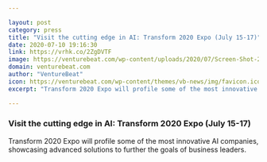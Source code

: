 ```yaml
---

layout: post
category: press
title: "Visit the cutting edge in AI: Transform 2020 Expo (July 15-17)"
date: 2020-07-10 19:16:30
link: https://vrhk.co/2ZgDVTF
image: https://venturebeat.com/wp-content/uploads/2020/07/Screen-Shot-2020-07-10-at-8.24.22-AM.png?w=1200&strip=all
domain: venturebeat.com
author: "VentureBeat"
icon: https://venturebeat.com/wp-content/themes/vb-news/img/favicon.ico
excerpt: "Transform 2020 Expo will profile some of the most innovative AI companies, showcasing advanced solutions to further the goals of business leaders. "

---
```


### Visit the cutting edge in AI: Transform 2020 Expo (July 15-17)

Transform 2020 Expo will profile some of the most innovative AI companies, showcasing advanced solutions to further the goals of business leaders. 